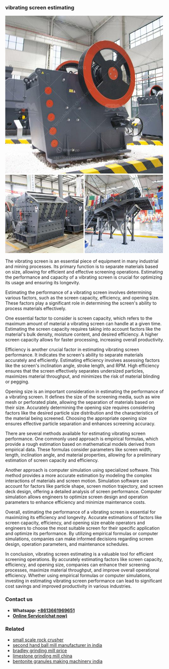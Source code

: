 <h3>vibrating screen estimating</h3><img src='1708332366.jpg' alt=''><p>The vibrating screen is an essential piece of equipment in many industrial and mining processes. Its primary function is to separate materials based on size, allowing for efficient and effective screening operations. Estimating the performance and capacity of a vibrating screen is crucial for optimizing its usage and ensuring its longevity.</p><p>Estimating the performance of a vibrating screen involves determining various factors, such as the screen capacity, efficiency, and opening size. These factors play a significant role in determining the screen's ability to process materials effectively.</p><p>One essential factor to consider is screen capacity, which refers to the maximum amount of material a vibrating screen can handle at a given time. Estimating the screen capacity requires taking into account factors like the material's bulk density, moisture content, and desired efficiency. A higher screen capacity allows for faster processing, increasing overall productivity.</p><p>Efficiency is another crucial factor in estimating vibrating screen performance. It indicates the screen's ability to separate materials accurately and efficiently. Estimating efficiency involves assessing factors like the screen's inclination angle, stroke length, and RPM. High efficiency ensures that the screen effectively separates undersized particles, maximizes material throughput, and minimizes the risk of material blinding or pegging.</p><p>Opening size is an important consideration in estimating the performance of a vibrating screen. It defines the size of the screening media, such as wire mesh or perforated plate, allowing the separation of materials based on their size. Accurately determining the opening size requires considering factors like the desired particle size distribution and the characteristics of the material being screened. Choosing the appropriate opening size ensures effective particle separation and enhances screening accuracy.</p><p>There are several methods available for estimating vibrating screen performance. One commonly used approach is empirical formulas, which provide a rough estimation based on mathematical models derived from empirical data. These formulas consider parameters like screen width, length, inclination angle, and material properties, allowing for a preliminary estimation of screen capacity and efficiency.</p><p>Another approach is computer simulation using specialized software. This method provides a more accurate estimation by modeling the complex interactions of materials and screen motion. Simulation software can account for factors like particle shape, screen motion trajectory, and screen deck design, offering a detailed analysis of screen performance. Computer simulation allows engineers to optimize screen design and operation parameters to enhance efficiency and minimize maintenance costs.</p><p>Overall, estimating the performance of a vibrating screen is essential for maximizing its efficiency and longevity. Accurate estimations of factors like screen capacity, efficiency, and opening size enable operators and engineers to choose the most suitable screen for their specific application and optimize its performance. By utilizing empirical formulas or computer simulations, companies can make informed decisions regarding screen design, operation parameters, and maintenance schedules.</p><p>In conclusion, vibrating screen estimating is a valuable tool for efficient screening operations. By accurately estimating factors like screen capacity, efficiency, and opening size, companies can enhance their screening processes, maximize material throughput, and improve overall operational efficiency. Whether using empirical formulas or computer simulations, investing in estimating vibrating screen performance can lead to significant cost savings and improved productivity in various industries.</p><h3>Contact us</h3><ul><li><strong>Whatsapp:&nbsp;<a href="https://wa.me/8613661969651">+8613661969651</a></strong></li><li><a href="https://swt.shibang-china.com/?git&amp;zhl&amp;vibrating screen estimating"><strong>Online Service(chat now)</strong></a></li></ul><h3>Related</h3><ul><li><a href='small scale rock crusher.md'>small scale rock crusher</a></li><li><a href='second hand ball mill manufacturer in india.md'>second hand ball mill manufacturer in india</a></li><li><a href='bradley grinding mill price.md'>bradley grinding mill price</a></li><li><a href='limestone grinding mill china.md'>limestone grinding mill china</a></li><li><a href='bentonite granules making machinery india.md'>bentonite granules making machinery india</a></li></ul>